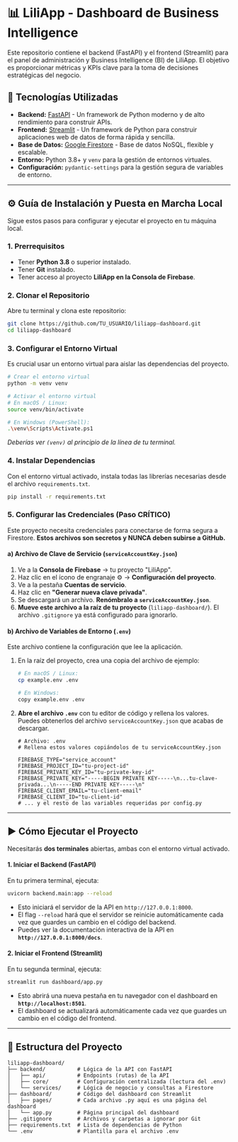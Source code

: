 # 📊 LiliApp - Dashboard de Business Intelligence

Este repositorio contiene el backend (FastAPI) y el frontend (Streamlit) para el panel de administración y Business Intelligence (BI) de LiliApp. El objetivo es proporcionar métricas y KPIs clave para la toma de decisiones estratégicas del negocio.

## 🚀 Tecnologías Utilizadas

-   **Backend:** [FastAPI](https://fastapi.tiangolo.com/) - Un framework de Python moderno y de alto rendimiento para construir APIs.
-   **Frontend:** [Streamlit](https://streamlit.io/) - Un framework de Python para construir aplicaciones web de datos de forma rápida y sencilla.
-   **Base de Datos:** [Google Firestore](https://firebase.google.com/docs/firestore) - Base de datos NoSQL, flexible y escalable.
-   **Entorno:** Python 3.8+ y `venv` para la gestión de entornos virtuales.
-   **Configuración:** `pydantic-settings` para la gestión segura de variables de entorno.

---

## ⚙️ Guía de Instalación y Puesta en Marcha Local

Sigue estos pasos para configurar y ejecutar el proyecto en tu máquina local.

### 1. Prerrequisitos

-   Tener **Python 3.8** o superior instalado.
-   Tener **Git** instalado.
-   Tener acceso al proyecto **LiliApp en la Consola de Firebase**.

### 2. Clonar el Repositorio

Abre tu terminal y clona este repositorio:

```bash
git clone https://github.com/TU_USUARIO/liliapp-dashboard.git
cd liliapp-dashboard
```

### 3. Configurar el Entorno Virtual

Es crucial usar un entorno virtual para aislar las dependencias del proyecto.

```bash
# Crear el entorno virtual
python -m venv venv

# Activar el entorno virtual
# En macOS / Linux:
source venv/bin/activate

# En Windows (PowerShell):
.\venv\Scripts\Activate.ps1
```

*Deberías ver `(venv)` al principio de la línea de tu terminal.*

### 4. Instalar Dependencias

Con el entorno virtual activado, instala todas las librerías necesarias desde el archivo `requirements.txt`.

```bash
pip install -r requirements.txt
```

### 5. Configurar las Credenciales (Paso CRÍTICO)

Este proyecto necesita credenciales para conectarse de forma segura a Firestore. **Estos archivos son secretos y NUNCA deben subirse a GitHub.**

#### a) Archivo de Clave de Servicio (`serviceAccountKey.json`)

1.  Ve a la **Consola de Firebase** -> tu proyecto "LiliApp".
2.  Haz clic en el ícono de engranaje ⚙️ -> **Configuración del proyecto**.
3.  Ve a la pestaña **Cuentas de servicio**.
4.  Haz clic en **"Generar nueva clave privada"**.
5.  Se descargará un archivo. **Renómbralo a `serviceAccountKey.json`**.
6.  **Mueve este archivo a la raíz de tu proyecto** (`liliapp-dashboard/`). El archivo `.gitignore` ya está configurado para ignorarlo.

#### b) Archivo de Variables de Entorno (`.env`)

Este archivo contiene la configuración que lee la aplicación.

1.  En la raíz del proyecto, crea una copia del archivo de ejemplo:

    ```bash
    # En macOS / Linux:
    cp example.env .env

    # En Windows:
    copy example.env .env
    ```

2.  **Abre el archivo `.env`** con tu editor de código y rellena los valores. Puedes obtenerlos del archivo `serviceAccountKey.json` que acabas de descargar.

    ```dotenv
    # Archivo: .env
    # Rellena estos valores copiándolos de tu serviceAccountKey.json

    FIREBASE_TYPE="service_account"
    FIREBASE_PROJECT_ID="tu-project-id"
    FIREBASE_PRIVATE_KEY_ID="tu-private-key-id"
    FIREBASE_PRIVATE_KEY="-----BEGIN PRIVATE KEY-----\n...tu-clave-privada...\n-----END PRIVATE KEY-----\n"
    FIREBASE_CLIENT_EMAIL="tu-client-email"
    FIREBASE_CLIENT_ID="tu-client-id"
    # ... y el resto de las variables requeridas por config.py
    ```

---

## ▶️ Cómo Ejecutar el Proyecto

Necesitarás **dos terminales** abiertas, ambas con el entorno virtual activado.

#### 1. Iniciar el Backend (FastAPI)

En tu primera terminal, ejecuta:

```bash
uvicorn backend.main:app --reload
```

-   Esto iniciará el servidor de la API en `http://127.0.0.1:8000`.
-   El flag `--reload` hará que el servidor se reinicie automáticamente cada vez que guardes un cambio en el código del backend.
-   Puedes ver la documentación interactiva de la API en **`http://127.0.0.1:8000/docs`**.

#### 2. Iniciar el Frontend (Streamlit)

En tu segunda terminal, ejecuta:

```bash
streamlit run dashboard/app.py
```

-   Esto abrirá una nueva pestaña en tu navegador con el dashboard en **`http://localhost:8501`**.
-   El dashboard se actualizará automáticamente cada vez que guardes un cambio en el código del frontend.

---

## 📂 Estructura del Proyecto

```
liliapp-dashboard/
├── backend/          # Lógica de la API con FastAPI
│   ├── api/          # Endpoints (rutas) de la API
│   ├── core/         # Configuración centralizada (lectura del .env)
│   └── services/     # Lógica de negocio y consultas a Firestore
├── dashboard/        # Código del dashboard con Streamlit
│   ├── pages/        # Cada archivo .py aquí es una página del dashboard
│   └── app.py        # Página principal del dashboard
├── .gitignore        # Archivos y carpetas a ignorar por Git
├── requirements.txt  # Lista de dependencias de Python
└── .env              # Plantilla para el archivo .env
```